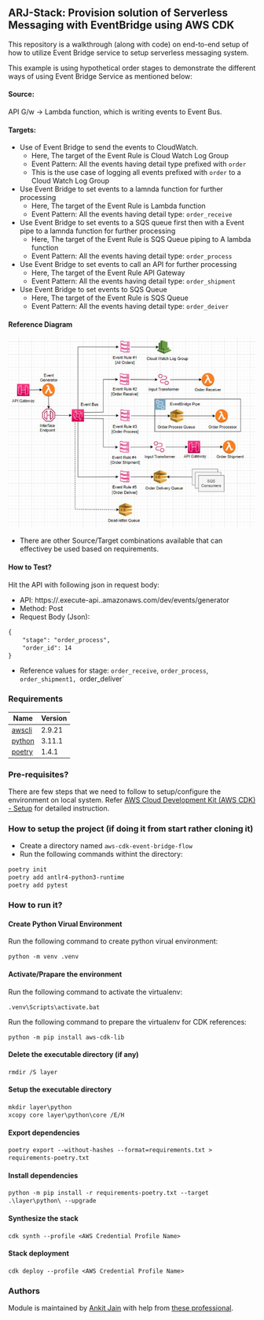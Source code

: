 ## ARJ-Stack: Provision solution of Serverless Messaging with EventBridge using AWS CDK

This repository is a walkthrough (along with code) on end-to-end setup of how to utilize Event Bridge service to setup serverless messaging system.<br> 

This example is using hypothetical order stages to demonstrate the different ways of using Event Bridge Service as mentioned below:

#### Source: 

API G/w -> Lambda function, which is writing events to Event Bus.

#### Targets: 

- Use of Event Bridge to send the events to CloudWatch.
  - Here, The target of the Event Rule is Cloud Watch Log Group
  - Event Pattern: All the events having detail type prefixed with `order`
  - This is the use case of logging all events prefixed with `order` to a Cloud Watch Log Group
- Use Event Bridge to set events to a lamnda function for further processing
  - Here, The target of the Event Rule is Lambda function
  - Event Pattern: All the events having detail type: `order_receive`
- Use Event Bridge to set events to a SQS queue first then with a Event pipe to a lamnda function for further processing
  - Here, The target of the Event Rule is SQS Queue piping to A lambda function
  - Event Pattern: All the events having detail type: `order_process`
- Use Event Bridge to set events to call an API for further processing
  - Here, The target of the Event Rule API Gateway
  - Event Pattern: All the events having detail type: `order_shipment`
- Use Event Bridge to set events to SQS Queue
  - Here, The target of the Event Rule is SQS Queue
  - Event Pattern: All the events having detail type: `order_deiver`

#### Reference Diagram

<img src="https://github.com/ankit-jn/aws-cdk-event-bridge-flows/blob/main/image/design.jpg">

- There are other Source/Target combinations available that can effectivey be used based on requirements.

#### How to Test?

Hit the API with following json in request body:

- API: https://<API ID>.execute-api.<AWS Region Code>.amazonaws.com/dev/events/generator
- Method: Post
- Request Body (Json):
```
{
	"stage": "order_process",
	"order_id": 14
}
```

- Reference values for stage: `order_receive`, `order_process`, `order_shipment1, `order_deliver`

### Requirements

| Name | Version |
|------|---------|
| <a name="requirement_awscli"></a> [awscli](#requirement\_awscli) | 2.9.21 |
| <a name="requirement_python"></a> [python](#requirement\_python) | 3.11.1 |
| <a name="requirement_poetry"></a> [poetry](#requirement\_poetry) | 1.4.1 |

### Pre-requisites?

There are few steps that we need to follow to setup/configure the environment on local system. Refer [AWS Cloud Development Kit (AWS CDK) - Setup](https://github.com/ankit-jn/devops-aws-cdk-setup) for detailed instruction.

### How to setup the project (if doing it from start rather cloning it)

- Create a directory named `aws-cdk-event-bridge-flow`
- Run the following commands withint the directory:

```
poetry init
poetry add antlr4-python3-runtime
poetry add pytest
```

### How to run it?

#### Create Python Virual Environment 

Run the following command to create python virual environment:

```
python -m venv .venv
```

#### Activate/Prapare the environment

Run the following command to activate the virtualenv:

```
.venv\Scripts\activate.bat
```

Run the following command to prepare the virtualenv for CDK references:

```
python -m pip install aws-cdk-lib 
```

#### Delete the executable directory (if any)

```
rmdir /S layer
```

#### Setup the executable directory

```
mkdir layer\python
xcopy core layer\python\core /E/H
```

#### Export dependencies

```
poetry export --without-hashes --format=requirements.txt > requirements-poetry.txt
```

#### Install dependencies

```
python -m pip install -r requirements-poetry.txt --target .\layer\python\ --upgrade
```

#### Synthesize the stack

```
cdk synth --profile <AWS Credential Profile Name>
```

#### Stack deployment

```
cdk deploy --profile <AWS Credential Profile Name>
```

### Authors

Module is maintained by [Ankit Jain](https://github.com/ankit-jn) with help from [these professional](https://github.com/ankit-jn/aws-cdk-event-bridge-flow/graphs/contributors).
